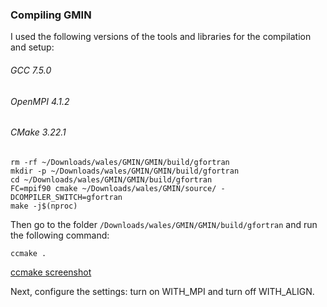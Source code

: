 ###  Compiling GMIN

I used the following versions of the tools and libraries for the compilation and setup:

###### GCC 7.5.0
###### OpenMPI 4.1.2 
###### CMake 3.22.1
```
rm -rf ~/Downloads/wales/GMIN/GMIN/build/gfortran
mkdir -p ~/Downloads/wales/GMIN/GMIN/build/gfortran
cd ~/Downloads/wales/GMIN/GMIN/build/gfortran
FC=mpif90 cmake ~/Downloads/wales/GMIN/source/ -DCOMPILER_SWITCH=gfortran
make -j$(nproc)
```
Then go to the folder ``` /Downloads/wales/GMIN/GMIN/build/gfortran ``` and run the following command:
```
ccmake .
```
[ccmake screenshot](https://github.com/AB-physics/Energy-Optimization-of-Molecular-Structures/blob/main/ccmake.png)

Next, configure the settings: turn on WITH_MPI and turn off WITH_ALIGN.

